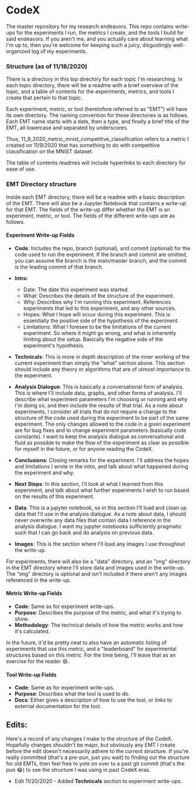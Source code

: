 # CodeX

The master repository for my research endeavors.  This repo contains write-ups 
for the experiments I run, the metrics I create, and the tools I build for said endeavors.  If you 
aren't me, and you actually care about learning what I'm up to, then you're welcome for keeping 
such a juicy, disgustingly well-organized log of my experiments.

### Structure (as of 11/18/2020)
There is a directory in this top directory for each topic I'm researching.  In each topic 
directory, there will be a readme with a brief overview of the topic, and a table of 
contents for the experiments, metrics, and tools I create that pertain to that topic.

Each experiment, metric, or tool (heretofore referred to as "EMT") will have its own 
directory.  The naming convention for these directories is as follows.  Each EMT 
name starts with a date, then a type, and finally a brief title of the EMT, all 
lowercase and separated by underscores.

Thus, 11_9_2020_metric_mnist_competitive_classification refers to a metric I created on 
11/9/2020 that has something to do with competitive classification on the MNIST dataset.

The table of contents readmes will include hyperlinks to each directory for ease of use.

### EMT Directory structure
Inside each EMT directory, there will be a readme with a basic description of the 
EMT.  There will also be a Jupyter Notebook that contains a write-up for that EMT.  The fields
of the write-up differ whether the EMT is an experiment, metric, or tool.  The fields of the 
different write-ups are as follows.

#### Experiment Write-up Fields
* **Code**: Includes the repo, branch (optional), and commit (optional) for the code used to run
the experiment.  If the branch and commit are omitted, you can assume the branch is the main/master branch, and 
the commit is the leading commit of that branch.

* **Intro**: 
    * Date: The date this experiment was started.
    * What: Describes the details of the structure of the experiment.
    * Why: Describes why I'm running this experiment. References experiments that led
    to this experiment, and any other sources.  
    * Hopes: What I hope will occur during this experiment.  This is essentially the positive
    side of the hypothesis of the experiment. 
    * Limitations: What I foresee to be the limitations of the current experiment.  So where it
    might go wrong, and what is inherently limiting about the setup.  Basically the negative side of the 
    experiment's hypothesis.
    
* **Technicals**: This is more in depth description of the inner working of the current experiment than simply
the "what" section above.  This section should include any theory or algorithms that are of utmost 
importance to the experiment.  
    
* **Analysis Dialogue**: This is basically a conversational form of analysis.  This is where I'll
include data, graphs, and other forms of analysis.  I'll describe what experiment parameters I'm choosing or running
and why I'm doing so, and then include the results of that trial.  As a note about experiments, I consider 
all trials that do not require a change to the structure of the code used during the experiment to be
part of the same experiment.  The only changes allowed to the code in a given experiment are
for bug fixes and to change experiment parameters (basically code constants).  I want to keep the
analysis dialogue as conversational and fluid as possible to make the flow of the experiment as 
clear as possible for myself in the future, or for anyone reading the CodeX.  

* **Conclusions**: Closing remarks for the experiment.  I'll address the hopes and limitations I
wrote in the intro, and talk about what happened during the experiment and why.

* **Next Steps**: In this section, I'll look at what I learned from this experiment, and talk
about what further experiments I wish to run based on the results of this experiment.

* **Data**: This is a jupyter notebook, so in this section I'll load and clean up data that I'll
use in the analysis dialogue. As a note about data, I should never overwrite any data files that 
contain data I reference in the analysis dialogue.  I want my jupyter notebooks sufficiently pragmatic 
such that I can go back and do analysis on previous data.

* **Images**: This is the section where I'll load any images I use throughout the write-up.

For experiments, there will also be a "data" directory, and an "img" directory in the EMT directory
where I'll store data and images used in the write-up.  The "img" directory is optional and isn't included
if there aren't any images referenced in the write-up.

#### Metric Write-up Fields

* **Code**: Same as for experiment write-ups.
* **Purpose**: Describes the purpose of the metric, and what it's trying to show. 
* **Methodology**: The technical details of how the metric works and how it's calculated.

In the future, it'd be pretty neat to also have an automatic listing of experiments that use
this metric, and a "leaderboard" for experimental structures based on this metric.  For the
time being, I'll leave that as an exercise for the reader 😄.

#### Tool Write-up Fields

* **Code**: Same as for experiment write-ups.
* **Purpose**: Describes what the tool is used to do.
* **Docs**: Either gives a description of how to use the tool, or links to external documentation
for the tool.

## Edits:
Here's a record of any changes I make to the structure of the CodeX.  Hopefully changes shouldn't
be major, but obviously any EMT I create before the edit doesn't necessarily adhere to the current
structure.  If you're really committed (that's a pre-pun, just you wait) to finding out the structure 
for old EMTs, then feel free to yote on over to a past git commit (that's the pun 😂) to see the structure I
was using in past CodeX eras.

* Edit 11/20/2020 - Added **Technicals** section to experiment write-ups.
